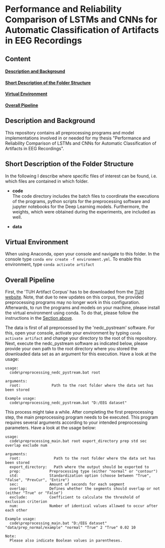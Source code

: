 # Performance and Reliability Comparison of LSTMs and CNNs for Automatic Classification of Artifacts in EEG Recordings

## Content
#### [Description and Background](#description)
#### [Short Description of the Folder Structure](#navigation)
#### [Virtual Environment](#virtualenv)
#### [Overall Pipeline](#pipeline)

## Description and Background <a name="description"></a>
This repository contains all preprocessing programs and model implementations involved in or needed for my thesis "Performance and Reliability Comparison of LSTMs and CNNs for Automatic Classification of Artifacts in EEG Recordings".

## Short Description of the Folder Structure  <a name="navigation"></a>
In the following I describe where specific files of interest can be found, i.e. which files are contained in which folder.

- **code**  
  The code directory includes the batch files to coordinate the executions of the programs, python scripts for the preprocessing software and jupyter notebooks for the Deep Learning models. Furthermore, the weights, which were obtained during the experiments, are included as well.

- **data**


## Virtual Environment <a name="virtualenv"></a>
When using Anaconda, open your console and navigate to this folder. In the console type `conda env create -f environment.yml`. To enable this environment, type `conda activate artifact`


## Overall Pipeline <a name="pipeline"></a>
First, the 'TUH Artifact Corpus' has to be downloaded from the [TUH website](https://isip.piconepress.com/projects/tuh_eeg/html/downloads.shtml). Note, that due to new updates on this corpus, the provided preprocessing programs may no longer work in this configuration. Afterwards, to run the programs and models on your machine, please install the virtual environment using conda. To do that, please follow the instructions in the [Section above](#virtualenv).

The data is first of all preprocessed by the 'nedc_pystream' software. For this, open your console, activate your environment by typing `conda activate artifact` and change your directory to the root of this repository. Next, execute the nedc_pystream software as indicated below, please provide your own path to the root directory where you stored the downloaded data set as an argument for this execution. Have a look at the usage:
```
usage:
  code\preprocessing_nedc_pystream.bat root

arguments:
  root:              Path to the root folder where the data set has been stored

Example usage:
  code\preprocessing_nedc_pystream.bat "D:/EEG dataset"
```
This process might take a while. After completing the first preprocessing step, the main preprocessing program needs to be executed. This program requires several arguments according to your intended preprocessing parameters. Have a look at the usage below:
```
usage:
  code\preprocessing_main.bat root export_directory prep std sec overlap exclude num

arguments:
  root:               Path to the root folder where the data set has been stored
  export_directory:   Path where the output should be exported to
  prep:             Preprocessing type (either "normal" or "contour")
  std:              Standardization option (choose between "True", "False", "PrevCur", "Entire")
  sec:              Amount of seconds for each segment
  overlap:          Defines whether the segments should overlap or not (either "True" or "False")
  exclude:          Coefficient to calculate the threshold of exclusion criterion
  num:              Number of identical values allowed to occur after each other

Example usage:
  code\preprocessing_main.bat "D:/EEG dataset" "data/prep_normal/example" "normal" "True" 2 "True" 0.02 10

Note:
  Please also indicate Boolean values in parentheses.
```
